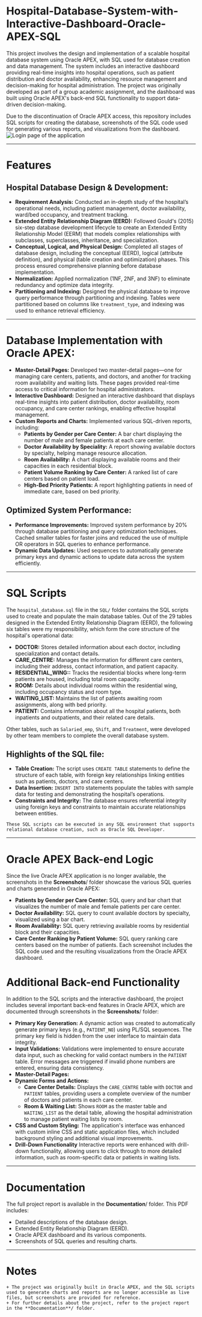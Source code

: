 # Hospital-Database-System-with-Interactive-Dashboard-Oracle-APEX-SQL
This project involves the design and implementation of a scalable hospital database system using Oracle APEX, with SQL used for database creation and data management. The system includes an interactive dashboard providing real-time insights into hospital operations, such as patient distribution and doctor availability, enhancing resource management and decision-making for hospital administration. The project was originally developed as part of a group academic assignment, and the dashboard was built using Oracle APEX's back-end SQL functionality to support data-driven decision-making.

Due to the discontinuation of Oracle APEX access, this repository includes SQL scripts for creating the database, screenshots of the SQL code used for generating various reports, and visualizations from the dashboard.
![Login page of the application](https://github.com/user-attachments/assets/a869228f-2788-4cba-ae9d-35d14990eb12)
***
# Features
## Hospital Database Design & Development:
+ **Requirement Analysis:** Conducted an in-depth study of the hospital’s operational needs, including patient management, doctor availability, ward/bed occupancy, and treatment tracking.
+ **Extended Entity Relationship Diagram (EERD):** Followed Gould's (2015) six-step database development lifecycle to create an Extended Entity Relationship Model (EERM) that models complex relationships with subclasses, superclasses, inheritance, and specialization.
+ **Conceptual, Logical, and Physical Design:** Completed all stages of database design, including the conceptual (EERD), logical (attribute definition), and physical (table creation and optimization) phases. This process ensured comprehensive planning before database implementation.
+ **Normalization:** Applied normalization (1NF, 2NF, and 3NF) to eliminate redundancy and optimize data integrity.
+ **Partitioning and Indexing:** Designed the physical database to improve query performance through partitioning and indexing. Tables were partitioned based on columns like `treatment_type`, and indexing was used to enhance retrieval efficiency.

***
# Database Implementation with Oracle APEX:
+ **Master-Detail Pages:** Developed two master-detail pages—one for managing care centers, patients, and doctors, and another for tracking room availability and waiting lists. These pages provided real-time access to critical information for hospital administrators.
+ **Interactive Dashboard:** Designed an interactive dashboard that displays real-time insights into patient distribution, doctor availability, room occupancy, and care center rankings, enabling effective hospital management.
+ **Custom Reports and Charts:** Implemented various SQL-driven reports, including:
    + **Patients by Gender per Care Center:** A bar chart displaying the number of male and female patients at each care center.
    + **Doctor Availability by Speciality:** A report showing available doctors by specialty, helping manage resource allocation.
    + **Room Availability:** A chart displaying available rooms and their capacities in each residential block.
    + **Patient Volume Ranking by Care Center:** A ranked list of care centers based on patient load.
    + **High-Bed Priority Patients:** A report highlighting patients in need of immediate care, based on bed priority.

## Optimized System Performance: 
+ **Performance Improvements:** Improved system performance by 20% through database partitioning and query optimization techniques. Cached smaller tables for faster joins and reduced the use of multiple OR operators in SQL queries to enhance performance.
+ **Dynamic Data Updates:** Used sequences to automatically generate primary keys and dynamic actions to update data across the system efficiently.

***
# SQL Scripts
The `hospital_database.sql` file in the `SQL/` folder contains the SQL scripts used to create and populate the main database tables. Out of the 29 tables designed in the Extended Entity Relationship Diagram (EERD), the following six tables were my responsibility, which form the core structure of the hospital's operational data:
+ **DOCTOR:** Stores detailed information about each doctor, including specialization and contact details.
+ **CARE_CENTRE:** Manages the information for different care centers, including their address, contact information, and patient capacity.
+ **RESIDENTIAL_WING::** Tracks the residential blocks where long-term patients are housed, including total room capacity.
+ **ROOM:** Details about individual rooms within the residential wing, including occupancy status and room type.
+ **WAITING_LIST:** Maintains the list of patients awaiting room assignments, along with bed priority.
+ **PATIENT:** Contains information about all the hospital patients, both inpatients and outpatients, and their related care details.

Other tables, such as `Salaried_emp`, `Shift`, and `Treatment`, were developed by other team members to complete the overall database system.

## Highlights of the SQL file: 
+ **Table Creation:** The script uses `CREATE TABLE` statements to define the structure of each table, with foreign key relationships linking entities such as patients, doctors, and care centers.
+ **Data Insertion:** `INSERT INTO` statements populate the tables with sample data for testing and demonstrating the hospital’s operations.
+ **Constraints and Integrity:** The database ensures referential integrity using foreign keys and constraints to maintain accurate relationships between entities.

```
These SQL scripts can be executed in any SQL environment that supports relational database creation, such as Oracle SQL Developer.
```
***
# Oracle APEX Back-end Logic
Since the live Oracle APEX application is no longer available, the screenshots in the **Screenshots**/ folder showcase the various SQL queries and charts generated in Oracle APEX:
+ **Patients by Gender per Care Center:** SQL query and bar chart that visualizes the number of male and female patients per care center.
+ **Doctor Availability:** SQL query to count available doctors by specialty, visualized using a bar chart.
+ **Room Availability:** SQL query retrieving available rooms by residential block and their capacities.
+ **Care Center Ranking by Patient Volume:** SQL query ranking care centers based on the number of patients.
Each screenshot includes the SQL code used and the resulting visualizations from the Oracle APEX dashboard.

# Additional Back-end Functionality
In addition to the SQL scripts and the interactive dashboard, the project includes several important back-end features in Oracle APEX, which are documented through screenshots in the **Screenshots**/ folder:
+ **Primary Key Generation:** A dynamic action was created to automatically generate primary keys (e.g., `PATIENT_NO`) using PL/SQL sequences. The primary key field is hidden from the user interface to maintain data integrity.
+ **Input Validations:** Validations were implemented to ensure accurate data input, such as checking for valid contact numbers in the `PATIENT` table. Error messages are triggered if invalid phone numbers are entered, ensuring data consistency.
+ **Master-Detail Pages:**
+ **Dynamic Forms and Actions:**
    + **Care Center Details:** Displays the `CARE_CENTRE` table with `DOCTOR` and `PATIENT` tables, providing users a complete overview of the number of doctors and patients in each care center.
    +  **Room & Waiting List:** Shows `ROOM` as the master table and `WAITING_LIST` as the detail table, allowing the hospital administration to manage patient waiting lists by room.
+ **CSS and Custom Styling:** The application's interface was enhanced with custom inline CSS and static application files, which included background styling and additional visual improvements.
+ **Drill-Down Functionality** Interactive reports were enhanced with drill-down functionality, allowing users to click through to more detailed information, such as room-specific data or patients in waiting lists.

***

# Documentation
The full project report is available in the **Documentation**/ folder. This PDF includes:

+ Detailed descriptions of the database design.
+ Extended Entity Relationship Diagram (EERD).
+ Oracle APEX dashboard and its various components.
+ Screenshots of SQL queries and resulting charts.

***

# Notes
```
+ The project was originally built in Oracle APEX, and the SQL scripts used to generate charts and reports are no longer accessible as live files, but screenshots are provided for reference.
+ For further details about the project, refer to the project report in the **Documentation**/ folder.
```
